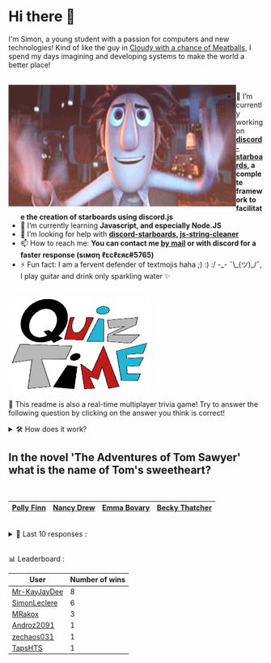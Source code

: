 # Hi there 👋

I'm Simon, a young student with a passion for computers and new technologies!
Kind of like the guy in [Cloudy with a chance of Meatballs](https://www.youtube.com/watch?v=dQw4w9WgXcQ), I spend my days imagining and developing systems to make the world a better place!

<br>

<img width="450" height="240" src="./assets/cloudyWithAChanceOfMeatBalls.gif" align=left>

- 🔭 I’m currently working on **[discord-starboards](https://github.com/SimonLeclere/discord-starboards), a complete framework to facilitate the creation of starboards using discord.js**
- 🌱 I’m currently learning **Javascript, and especially Node.JS**
- 🤔 I’m looking for help with **[discord-starboards](https://github.com/SimonLeclere/discord-starboards), [js-string-cleaner](https://github.com/SimonLeclere/Js-String-Cleaner)**
- 📫 How to reach me: **You can contact me [by mail](mailto:simon-leclere@orange.fr) or with discord for a faster response (sιмση ℓεcℓεяε#5765)**
- ⚡ Fun fact: I am a fervent defender of textmojis haha ;) :) :/ -\_- ¯\\\_(ツ)\_/¯, I play guitar and drink only sparkling water ✨

<br>

<img width="280" height="187" src="./assets/quizTime.gif">

<br>

🎲 This readme is also a real-time multiplayer trivia game! Try to answer the following question by clicking on the answer you think is correct!
<details>
  <summary>🛠️ How does it work?</summary>
  Each answer is a link to a pre-filled issue. When you press "Submit new issue", it triggers a Github action workflow that compares your answer with the correct answer, finds a new question and updates the readme.md file. Not bad huh?! This whole process only takes about 20 seconds!
</details>

## In the novel 'The Adventures of Tom Sawyer' what is the name of Tom's sweetheart?

<br>

| [Polly Finn](https://github.com/SimonLeclere/SimonLeclere/issues/new?title=quiz%7C4819%7CPolly%20Finn&body=Just%20click%20'Submit%20new%20issue'.) | [Nancy Drew](https://github.com/SimonLeclere/SimonLeclere/issues/new?title=quiz%7C4819%7CNancy%20Drew&body=Just%20click%20'Submit%20new%20issue'.) | [Emma Bovary](https://github.com/SimonLeclere/SimonLeclere/issues/new?title=quiz%7C4819%7CEmma%20Bovary&body=Just%20click%20'Submit%20new%20issue'.) | [Becky Thatcher](https://github.com/SimonLeclere/SimonLeclere/issues/new?title=quiz%7C4819%7CBecky%20Thatcher&body=Just%20click%20'Submit%20new%20issue'.) |
| - | - | - | - | 

<br>

<details>
  <summary>📒 Last 10 responses :</summary>

- **MRakox** answered **Gallbladder** to `Which of these body parts contains the islets of Langerhans?` (Wrong answer)
- **MRakox** answered **hoot** to `Which of these sounds is commonly associated with owls?` (Good answer)
- **MRakox** answered **bark** to `Which of these sounds is commonly associated with owls?` (Wrong answer)
- **SimonLeclere** answered **Street Fighter** to `Which of these game franchises were made by Namco?` (Wrong answer)
- **SimonLeclere** answered **Fermented Black Beans** to `In Rome, which of these ingredients is used to flavour ciabatta bread?` (Wrong answer)
- **TapsHTS** answered **False** to `There is a Donald Trump Board Game, which was made in 1989.` (Wrong answer)
- **TapsHTS** answered **True** to `The song Scatman&#039;s World was released after Scatman (Ski-Ba-Bop-Ba-Dop-Bop).` (Good answer)
- **SimonLeclere** answered **Jim Morrison** to `Which of these singers referred to himself as “the Lizard King”?` (Good answer)
- **Mr-KayJayDee** answered **10** to `How many seasons did "Stargate SG-1" have?` (Good answer)
- **Mr-KayJayDee** answered **'All the President's Men'** to `Which of the following is about the Watergate scandal?` (Good answer)

</details>

<br>

📊 Leaderboard :

| User | Number of wins |
|-|-|
| [Mr-KayJayDee](https://github.com/Mr-KayJayDee) | 8 |
| [SimonLeclere](https://github.com/SimonLeclere) | 6 |
| [MRakox](https://github.com/MRakox) | 3 |
| [Androz2091](https://github.com/Androz2091) | 1 |
| [zechaos031](https://github.com/zechaos031) | 1 |
| [TapsHTS](https://github.com/TapsHTS) | 1 |